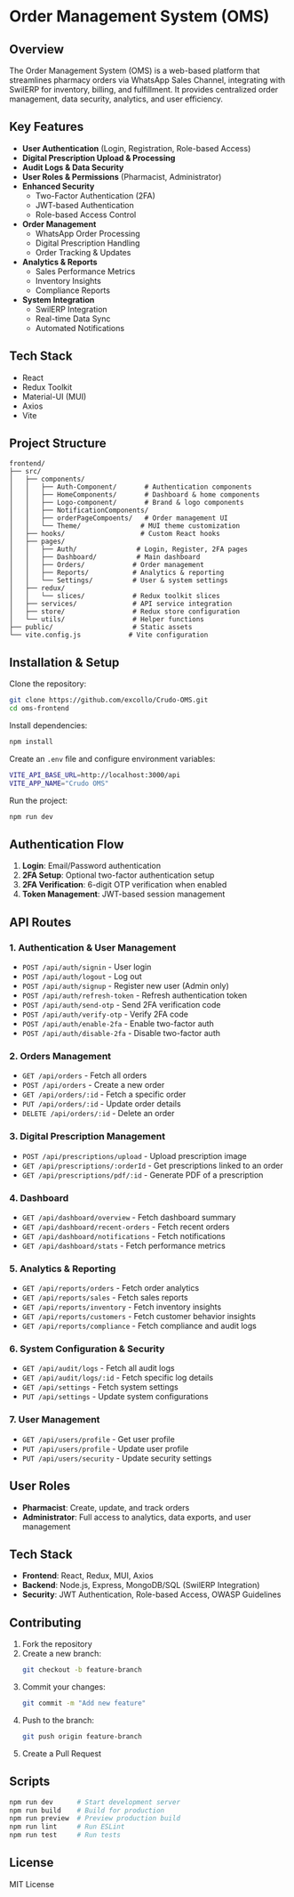 # Order Management System (OMS)

## Overview
The Order Management System (OMS) is a web-based platform that streamlines pharmacy orders via WhatsApp Sales Channel, integrating with SwilERP for inventory, billing, and fulfillment. It provides centralized order management, data security, analytics, and user efficiency.

## Key Features
- **User Authentication** (Login, Registration, Role-based Access)
- **Digital Prescription Upload & Processing**
- **Audit Logs & Data Security**
- **User Roles & Permissions** (Pharmacist, Administrator)
- **Enhanced Security**
  - Two-Factor Authentication (2FA)
  - JWT-based Authentication
  - Role-based Access Control
- **Order Management**
  - WhatsApp Order Processing
  - Digital Prescription Handling
  - Order Tracking & Updates
- **Analytics & Reports**
  - Sales Performance Metrics
  - Inventory Insights
  - Compliance Reports
- **System Integration**
  - SwilERP Integration
  - Real-time Data Sync
  - Automated Notifications


## Tech Stack
- React
- Redux Toolkit
- Material-UI (MUI)
- Axios
- Vite

## Project Structure
```
frontend/
├── src/
│   ├── components/
│   │   ├── Auth-Component/       # Authentication components
│   │   ├── HomeComponents/       # Dashboard & home components
│   │   ├── Logo-component/       # Brand & logo components
│   │   ├── NotificationComponents/
│   │   ├── orderPageCompoents/   # Order management UI
│   │   └── Theme/               # MUI theme customization
│   ├── hooks/                   # Custom React hooks
│   ├── pages/
│   │   ├── Auth/               # Login, Register, 2FA pages
│   │   ├── Dashboard/          # Main dashboard
│   │   ├── Orders/            # Order management
│   │   ├── Reports/           # Analytics & reporting
│   │   └── Settings/          # User & system settings
│   ├── redux/
│   │   └── slices/            # Redux toolkit slices
│   ├── services/              # API service integration
│   ├── store/                 # Redux store configuration
│   └── utils/                 # Helper functions
├── public/                    # Static assets
└── vite.config.js            # Vite configuration
```

## Installation & Setup
Clone the repository:
```sh
git clone https://github.com/excollo/Crudo-OMS.git
cd oms-frontend
```

Install dependencies:
```sh
npm install
```

Create an `.env` file and configure environment variables:
```sh
VITE_API_BASE_URL=http://localhost:3000/api
VITE_APP_NAME="Crudo OMS"
```

Run the project:
```sh
npm run dev
```
## Authentication Flow
1. **Login**: Email/Password authentication
2. **2FA Setup**: Optional two-factor authentication setup
3. **2FA Verification**: 6-digit OTP verification when enabled
4. **Token Management**: JWT-based session management

## API Routes
### 1. Authentication & User Management
- `POST /api/auth/signin` - User login
- `POST /api/auth/logout` - Log out
- `POST /api/auth/signup` - Register new user (Admin only)
- `POST /api/auth/refresh-token` - Refresh authentication token
- `POST /api/auth/send-otp` - Send 2FA verification code
- `POST /api/auth/verify-otp` - Verify 2FA code
- `POST /api/auth/enable-2fa` - Enable two-factor auth
- `POST /api/auth/disable-2fa` - Disable two-factor auth

### 2. Orders Management
- `GET /api/orders` - Fetch all orders
- `POST /api/orders` - Create a new order
- `GET /api/orders/:id` - Fetch a specific order
- `PUT /api/orders/:id` - Update order details
- `DELETE /api/orders/:id` - Delete an order

### 3. Digital Prescription Management
- `POST /api/prescriptions/upload` - Upload prescription image
- `GET /api/prescriptions/:orderId` - Get prescriptions linked to an order
- `GET /api/prescriptions/pdf/:id` - Generate PDF of a prescription

### 4. Dashboard
- `GET /api/dashboard/overview` - Fetch dashboard summary
- `GET /api/dashboard/recent-orders` - Fetch recent orders
- `GET /api/dashboard/notifications` - Fetch notifications
- `GET /api/dashboard/stats` - Fetch performance metrics

### 5. Analytics & Reporting
- `GET /api/reports/orders` - Fetch order analytics
- `GET /api/reports/sales` - Fetch sales reports
- `GET /api/reports/inventory` - Fetch inventory insights
- `GET /api/reports/customers` - Fetch customer behavior insights
- `GET /api/reports/compliance` - Fetch compliance and audit logs

### 6. System Configuration & Security
- `GET /api/audit/logs` - Fetch all audit logs
- `GET /api/audit/logs/:id` - Fetch specific log details
- `GET /api/settings` - Fetch system settings
- `PUT /api/settings` - Update system configurations

### 7. User Management
- `GET /api/users/profile` - Get user profile
- `PUT /api/users/profile` - Update user profile
- `PUT /api/users/security` - Update security settings


## User Roles
- **Pharmacist**: Create, update, and track orders
- **Administrator**: Full access to analytics, data exports, and user management

## Tech Stack
- **Frontend**: React, Redux, MUI, Axios
- **Backend**: Node.js, Express, MongoDB/SQL (SwilERP Integration)
- **Security**: JWT Authentication, Role-based Access, OWASP Guidelines

## Contributing
1. Fork the repository
2. Create a new branch:
   ```sh
   git checkout -b feature-branch
   ```
3. Commit your changes:
   ```sh
   git commit -m "Add new feature"
   ```
4. Push to the branch:
   ```sh
   git push origin feature-branch
   ```
5. Create a Pull Request

## Scripts
```bash
npm run dev      # Start development server
npm run build    # Build for production
npm run preview  # Preview production build
npm run lint     # Run ESLint
npm run test     # Run tests
```

## License
MIT License
